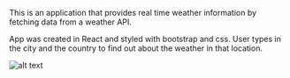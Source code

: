 This is an application that provides real time weather information by fetching data from a weather API.

App was created in React and styled with bootstrap and css.
User types in the city and the country to find out about the weather in that location.

![alt text](https://github.com/isaaccho/WeatherApp/tree/master/src/img/demo1.png "Screenshot of demo when the app is started")
